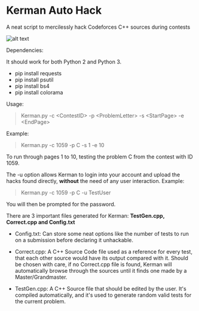 # Kerman Auto Hack
A neat script to mercilessly hack Codeforces C++ sources during contests

![alt text](https://github.com/MoonfireSeco/Kerman/raw/master/Example.png)

Dependencies:

It should work for both Python 2 and Python 3.
- pip install requests
- pip install psutil
- pip install bs4
- pip install colorama

Usage:
> Kerman.py -c \<ContestID\> -p \<ProblemLetter\> -s \<StartPage\> -e \<EndPage\>

Example:
> Kerman.py -c 1059 -p C -s 1 -e 10

To run through pages 1 to 10, testing the problem C from the contest with ID 1059.

The -u option allows Kerman to login into your account and upload the hacks found directly, **without** the need of any user interaction. Example:
> Kerman.py -c 1059 -p C -u TestUser

You will then be prompted for the password.

There are 3 important files generated for Kerman: **TestGen.cpp, Correct.cpp and Config.txt**

- Config.txt: Can store some neat options like the number of tests to run on a submission before declaring it unhackable.

- Correct.cpp: A C++ Source Code file used as a reference for every test, that each other source would have its output compared with it. Should be chosen with care, if no Correct.cpp file is found, Kerman will automatically browse through the sources until it finds one made by a Master/Grandmaster.

- TestGen.cpp: A C++ Source file that should be edited by the user. It's compiled automatically, and it's used to generate random valid tests for the current problem.

